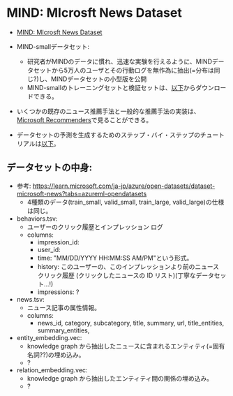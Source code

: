 # MIND: MIcrosft News Dataset

- [MIND: MIcrosft News Dataset](https://msnews.github.io/)

- MIND-smallデータセット:
  - 研究者がMINDのデータに慣れ、迅速な実験を行えるように、MINDデータセットから5万人のユーザとその行動ログを無作為に抽出(=分布は同じ?)し、MINDデータセットの小型版を公開
  - MIND-smallのトレーニングセットと検証セットは、[以下](https://msnews.github.io/#:~:text=The%20training%20and%20validation%20sets%20of%20MIND%2Dsmall%20can%20be%20downloaded%20at%3A)からダウンロードできる。
- いくつかの既存のニュース推薦手法と一般的な推薦手法の実装は、[Microsoft Recommenders](https://github.com/microsoft/recommenders)で見ることができる。
- データセットの予測を生成するためのステップ・バイ・ステップのチュートリアルは[以下](https://msnews.github.io/#:~:text=Following%20is%20a%20step%2Dby%2Dstep%20tutorial%20for%20generating%20predictions%20on%20the%20dataset%3A)。

## データセットの中身:

- 参考: https://learn.microsoft.com/ja-jp/azure/open-datasets/dataset-microsoft-news?tabs=azureml-opendatasets
  - 4種類のデータ(train_small, valid_small, train_large, valid_large)の仕様は同じ。
- behaviors.tsv:
  - ユーザーのクリック履歴とインプレッション ログ
  - columns:
    - impression_id:
    - user_id:
    - time: "MM/DD/YYYY HH:MM:SS AM/PM"という形式。
    - history: このユーザーの、このインプレッションより前のニュース クリック履歴 (クリックしたニュースの ID リスト)(丁寧なデータセット...!)
    - impressions: ?
- news.tsv:
  - ニュース記事の属性情報。
  - columns:
    - news_id, category, subcategory, title, summary, url, title_entities, summary_entities,
- entity_embedding.vec:
  - knowledge graph から抽出したニュースに含まれるエンティティ(=固有名詞??)の埋め込み。
  - ?
- relation_embedding.vec:
  - knowledge graph から抽出したエンティティ間の関係の埋め込み。
  - ?
